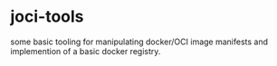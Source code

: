 # joci-tools

some basic tooling for manipulating docker/OCI image manifests and implemention of a basic docker registry.

